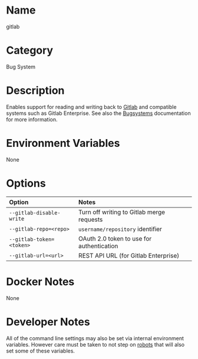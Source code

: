 <!---
  Licensed to the Apache Software Foundation (ASF) under one
  or more contributor license agreements.  See the NOTICE file
  distributed with this work for additional information
  regarding copyright ownership.  The ASF licenses this file
  to you under the Apache License, Version 2.0 (the
  "License"); you may not use this file except in compliance
  with the License.  You may obtain a copy of the License at

    http://www.apache.org/licenses/LICENSE-2.0

  Unless required by applicable law or agreed to in writing,
  software distributed under the License is distributed on an
  "AS IS" BASIS, WITHOUT WARRANTIES OR CONDITIONS OF ANY
  KIND, either express or implied.  See the License for the
  specific language governing permissions and limitations
  under the License.
-->

# Name

gitlab

# Category

Bug System

# Description

Enables support for reading and writing back to [Gitlab](https://gitlab.com/) and compatible systems such as Gitlab Enterprise.  See also the [Bugsystems](../bugsystems) documentation for more information.

# Environment Variables

None

# Options

| Option | Notes |
|:---------|:------|
| `--gitlab-disable-write` | Turn off writing to Gitlab merge requests |
| `--gitlab-repo=<repo>` | `username/repository` identifier |
| `--gitlab-token=<token>` |OAuth 2.0 token to use for authentication |
| `--gitlab-url=<url>` | REST API URL (for Gitlab Enterprise) |

# Docker Notes

None

# Developer Notes

All of the command line settings may also be set via internal environment variables.  However care must be taken to not step on [robots](../robots) that will also set some of these variables.
